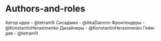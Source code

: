 # Authors-and-roles
Автор идеи - @tetram1t
Сисадмин - @AkaDannnn
Фронтендеры - @KonstantinHerasimenko
Дизайнеры - @KonstantinHerasimenko
Гейм-дев - @tetram1t 
